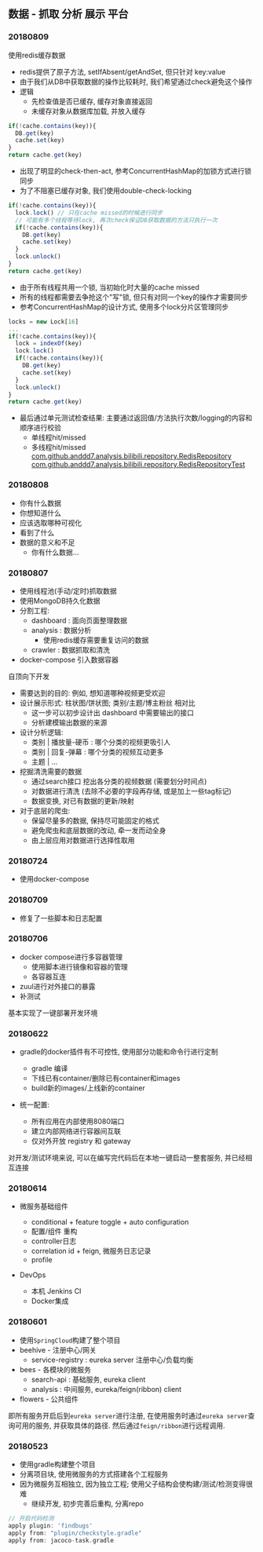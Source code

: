 ## 数据 - 抓取 分析 展示 平台
### 20180809 
使用redis缓存数据
- redis提供了原子方法, setIfAbsent/getAndSet, 但只针对 key:value
- 由于我们从DB中获取数据的操作比较耗时, 我们希望通过check避免这个操作
- 逻辑
  - 先检查值是否已缓存, 缓存对象直接返回
  - 未缓存对象从数据库加载, 并放入缓存
```javascript
if(!cache.contains(key)){
  DB.get(key)
  cache.set(key)
}
return cache.get(key)
```
- 出现了明显的check-then-act, 参考ConcurrentHashMap的加锁方式进行锁同步
- 为了不阻塞已缓存对象, 我们使用double-check-locking
```javascript
if(!cache.contains(key)){
  lock.lock() // 只在cache missed的时候进行同步
  // 可能有多个线程等待lock, 再次check保证DB获取数据的方法只执行一次
  if(!cache.contains(key)){     
    DB.get(key)
    cache.set(key)
  }
  lock.unlock()
}
return cache.get(key)
```
- 由于所有线程共用一个锁, 当初始化时大量的cache missed
- 所有的线程都需要去争抢这个"写"锁, 但只有对同一个key的操作才需要同步
- 参考ConcurrentHashMap的设计方式, 使用多个lock分片区管理同步
```javascript
locks = new Lock[16]
...
if(!cache.contains(key)){
  lock = indexOf(key)
  lock.lock()
  if(!cache.contains(key)){     
    DB.get(key)
    cache.set(key)
  }
  lock.unlock()
}
return cache.get(key)
```
- 最后通过单元测试检查结果: 主要通过返回值/方法执行次数/logging的内容和顺序进行校验
  - 单线程hit/missed
  - 多线程hit/missed
[com.github.anddd7.analysis.bilibili.repository.RedisRepository]() 
[com.github.anddd7.analysis.bilibili.repository.RedisRepositoryTest]()


### 20180808
- 你有什么数据
- 你想知道什么
- 应该选取哪种可视化
- 看到了什么
- 数据的意义和不足
  - 你有什么数据...

### 20180807
* 使用线程池(手动/定时)抓取数据
* 使用MongoDB持久化数据
* 分割工程:
  * dashboard : 面向页面整理数据
  * analysis : 数据分析
    * 使用redis缓存需要重复访问的数据
  * crawler : 数据抓取和清洗
* docker-compose 引入数据容器


自顶向下开发
- 需要达到的目的: 例如, 想知道哪种视频更受欢迎
- 设计展示形式: 柱状图/饼状图; 类别/主题/博主粉丝 相对比
  - 这一步可以初步设计出 dashboard 中需要输出的接口
  - 分析建模输出数据的来源
- 设计分析逻辑: 
  - 类别 | 播放量-硬币 : 哪个分类的视频更吸引人
  - 类别 | 回复-弹幕 : 哪个分类的视频互动更多
  - 主题 | ...
- 挖掘清洗需要的数据 
  - 通过search接口 挖出各分类的视频数据 (需要划分时间点)
  - 对数据进行清洗 (去除不必要的字段再存储, 或是加上一些tag标记)
  - 数据变换, 对已有数据的更新/映射
- 对于底层的爬虫: 
  - 保留尽量多的数据, 保持尽可能固定的格式
  - 避免爬虫和底层数据的改动, 牵一发而动全身
  - 由上层应用对数据进行选择性取用

### 20180724
* 使用docker-compose

### 20180709
* 修复了一些脚本和日志配置

### 20180706
* docker compose进行多容器管理
  * 使用脚本进行镜像和容器的管理
  * 各容器互连
* zuul进行对外接口的暴露
* 补测试

基本实现了一键部署开发环境

### 20180622
* gradle的docker插件有不可控性, 使用部分功能和命令行进行定制
  * gradle 编译
  * 下线已有container/删除已有container和images
  * build新的images/上线新的container

* 统一配置:
  * 所有应用在内部使用8080端口
  * 建立内部网络进行容器间互联
  * 仅对外开放 registry 和 gateway
  
对开发/测试环境来说, 可以在编写完代码后在本地一键启动一整套服务, 并已经相互连接

### 20180614
* 微服务基础组件
  * conditional + feature toggle + auto configuration
  * 配置/组件 重构
  * controller日志
  * correlation id + feign, 微服务日志记录
  * profile
   
* DevOps 
  * 本机 Jenkins CI
  * Docker集成

### 20180601
* 使用`SpringCloud`构建了整个项目
* beehive - 注册中心/网关
  - service-registry : eureka server 注册中心/负载均衡
* bees - 各模块的微服务
  - search-api : 基础服务, eureka client
  - analysis : 中间服务, eureka/feign(ribbon) client
* flowers - 公共组件


即所有服务开启后到`eureka server`进行注册,
 在使用服务时通过`eureka server`查询可用的服务, 并获取具体的路径.
 然后通过`feign/ribbon`进行远程调用.


### 20180523 
* 使用gradle构建整个项目
* 分离项目块, 使用微服务的方式搭建各个工程服务
* 因为微服务互相独立, 因为独立工程; 使用父子结构会使构建/测试/检测变得很难
  * 继续开发, 初步完善后重构, 分离repo
  
```groovy
// 开启代码检测
apply plugin: 'findbugs'
apply from: "plugin/checkstyle.gradle"
apply from: jacoco-task.gradle
```